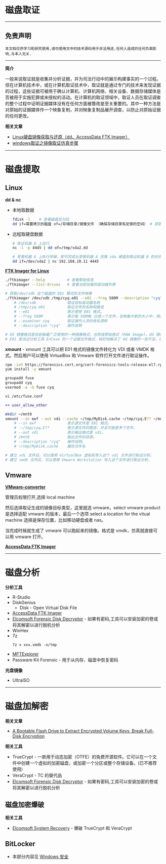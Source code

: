 # 磁盘取证

---

## 免责声明

`本文档仅供学习和研究使用,请勿使用文中的技术源码用于非法用途,任何人造成的任何负面影响,与本人无关.`

---

**简介**

一般来说取证就是收集并分析证据，并为司法行动中的展示构建事实的一个过程。但在计算机技术中，或在计算机取证技术中，取证就是通过专门的技术来发现证据的过程，这些证据可被用于确认计算机、计算机网络、相关设备、数据存储媒体是否被用于实施犯罪或未授权的活动。在计算机的取证领域中，取证人员在取证调查的整个过程中证明证据媒体没有在任何方面被篡改是至关重要的。其中一种方法是对原始的证据媒体作一个映象复制，并对映象复制品展开调查，以防止对原始证据的任何更改。

**相关文章**
- [Linux硬盘镜像获取与还原（dd、AccessData FTK Imager）](https://www.cnblogs.com/17bdw/p/9094659.html)
- [windows取证之镜像取证仿真步骤](https://www.codenong.com/cs106859820/)

---

# 磁盘提取

## Linux

**dd & nc**

- 本地取数据
    ```bash
    fdisk -l    # 查看磁盘及分区
    dd if=需要拷贝的磁盘 of=/存储目录/镜像文件 （确保存储目录有足够的空间） # 获取整个磁盘镜像文件
    ```

- 远程取硬盘数据
    ```bash
    # 取证机器 B 上运行
    nc -l -p 4445 | dd of=/tmp/sda2.dd

    # 受害机器 A 上执行传输，即可完成从受害机器 A 克隆 sda 硬盘到取证机器 B 的任务：
    dd if=/dev/sda2 | nc 192.168.10.11 4445
    ```

**[FTK Imager for Linux](https://accessdata.com/product-download)**

```bash
./ftkimager --help          # 查看帮助信息
./ftkimager --list-drives   # 查看当前加载的驱动器列表

# 获取/dev/sdb 这个磁盘的 E01 模式的文件映像
./ftkimager /dev/sdb /tmp/cyq.e01 --e01 --frag 500M --description "cyq" --examiner cyq
    # /dev/sdb              取证目标驱动器名称
    # /tmp/cyq.e01          取证文件的名称和路径
    # --e01                 表示使用 E01 格式。
    # --frag 500M           表示每 500MB 分成一个文件，在映象片断的大小中，用户可以可以选择将映象分割为多个文件以便于在 DVD 或 FAT 文件系统中中备份
    # --examiner cyq        取证操作人员的姓名简称
    # --description "cyq"   操作说明

# dd 镜像格式是目前被最广泛使用的一种镜像格式，也称成原始格式 (RAW Image)。dd 镜像的优点是兼容性强，目前所有磁盘镜像和分析工具都支持 dd 格式。
# E01 是法证分析工具 EnCase 的一个证据文件格式，较好地解决了 dd 镜像的一些不足。在生成 E01 格式证据文件时，会要求用户输入与调查案件相关的信息，如调查人员、地点、机构、备注等元数据。这些元数据将随证据数据信息一同 存入 E01 文件中。文件的每个字节都经过 32 位的 CRC 校验，这就使得证据被篡改的可能性几乎为 0。默认情况下，分析软件自动以每 64 扇区的数据块进行校验，这种方式兼顾速度和完整性两个方面的考虑。获取个磁盘的 E01 模式的文件映像需要一些时间，根据磁盘大小和硬件型号有所差异.
```

**xmount** - xmount 工具可以把 E01 格式的镜像文件转化为 VDI 或者 VMDK 格式。然后用户可以使用 VirtualBox 和 Vmware 软件打开文件进行取证操作。

```bash
rpm -ivh https://forensics.cert.org/cert-forensics-tools-release-el7.rpm
yum install -y xmount

groupadd fuse
groupadd cyq
usermod -a -G fuse cyq
```
```diff
vi /etc/fuse.conf

++ user_allow_other
```
```bash
mkdir ~/mnt0
xmount --in ewf --out vdi --cache ~/tmp/MyDisk.cache ~/tmp/cyq.E?? ~/mnt0
    # --in ewf              表示源文件是 E01 格式。
    # -~/tmp/cyq.E??        表示源文件的路径，并且可能是多个文件。
    # --out vdi             表示输出格式是 vdi。
    # /mnt0                 输出文件的目录。
    # --description "cyq"   操作说明。
    # ~/tmp/MyDisk.cache    缓存文件名

# 建立 vdi 文件后，可以使用 VirtualBox 虚拟机导入这个 vdi 文件进行取证分析。
# 建立 vmdk 文件后，可以使用 Vmware Workstation 导入这个文件进行取证分析。
```

## Vmware

**[VMware-converter](https://www.vmware.com/go/getconverter)**

管理员权限打开,选择 local machine

然后选择取证生成的镜像目标类型，这里就选 vmware，select vmware product 是选择适配 vmware 的版本，最后一个选项 select a location for the vitual machine 选择是保存位置，比如移动硬盘或者 nas。

当完成时候就生成了 vmware 可以跑起来的镜像。格式是 vmdk，仿真就直接可以用 vmware 打开。

**[AccessData FTK Imager](https://accessdata.com/product-download)**

---

# 磁盘分析

**分析工具**
- R-Studio
- DiskGenius
    - Disk - Open Virtual Disk File
- [AccessData FTK Imager](https://accessdata.com/product-download)
- [Elcomsoft Forensic Disk Decryptor](https://www.elcomsoft.com/efdd.html) - 如果有密码,工具可以安装加密的卷或将其解密以进行脱机分析
- WinHex
- 7z
    ```
    7z x xxx.vmdk -o/tmp
    ```
- [MFTExplorer](https://ericzimmerman.github.io/#!index.md)
- Passware Kit Forensic - 用于从内存、磁盘中恢复密码

**光盘镜像**
- UItralSO

---

# 磁盘加解密

**相关文章**
- [A Bootable Flash Drive to Extract Encrypted Volume Keys, Break Full-Disk Encryption](https://blog.elcomsoft.com/2019/04/a-bootable-flash-drive-to-extract-encrypted-volume-keys-break-full-disk-encryption/)

**相关工具**
- TrueCrypt - 一款用于动态加密（OTFE）的免费开源软件。它可以在一个文件中创建一个虚拟的加密磁盘，或加密一个分区或整个存储设备。(已不推荐使用)
- VeraCrypt - TC 的替代品
- [Elcomsoft Forensic Disk Decryptor](https://www.elcomsoft.com/efdd.html) - 如果有密码,工具可以安装加密的卷或将其解密以进行脱机分析

## 磁盘加密爆破

**相关工具**
- [Elcomsoft System Recovery](https://www.elcomsoft.com/esr.html) - 爆破 TrueCrypt 和 VeraCrypt

## BitLocker
- 本部分内容见 [Windows 安全](../../RedTeam/OS安全/Windows安全.md#bitlocker)

